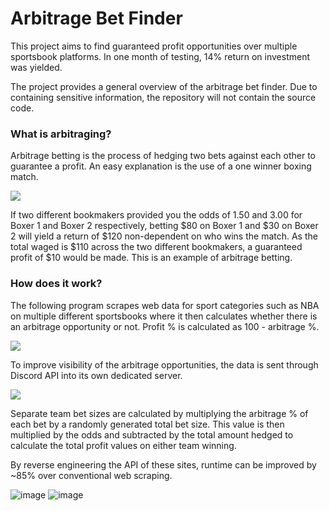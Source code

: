 # Arbitrage Bet Finder

This project aims to find guaranteed profit opportunities over multiple sportsbook platforms. In one month of testing, 14% return on investment was yielded.

The project provides a general overview of the arbitrage bet finder. Due to containing sensitive information, the repository will not contain the source code.

### What is arbitraging? 

Arbitrage betting is the process of hedging two bets against each other to guarantee a profit. An easy explanation is the use of a one winner boxing match.

![](https://media.discordapp.net/attachments/287394739765116928/1203051053986353253/rWNdYTT.png?ex=65cfaf9a&is=65bd3a9a&hm=17e8ae560e4849477398f4e19d12cfd0f19aa07631efa3babbfed4ae44b22782&=&format=webp&quality=lossless)

If two different bookmakers provided you the odds of 1.50 and 3.00 for Boxer 1 and Boxer 2 respectively, betting $80 on Boxer 1 and $30 on Boxer 2 will yield a return of $120 non-dependent on who wins the match. As the total waged is $110 across the two different bookmakers, a guaranteed profit of $10 would be made. This is an example of arbitrage betting.

### How does it work?

The following program scrapes web data for sport categories such as NBA on multiple different sportsbooks where it then calculates whether there is an arbitrage opportunity or not. Profit % is calculated as 100 - arbitrage %.

![](https://media.discordapp.net/attachments/287705954454339584/1204030226946990102/image.png?ex=65d33f87&is=65c0ca87&hm=a06b8f34fa175a3d8329ed1263982701fb2c658dafd9b7adcbb4ffee98200cb8&=&format=webp&quality=lossless)

To improve visibility of the arbitrage opportunities, the data is sent through Discord API into its own dedicated server.

![](https://media.discordapp.net/attachments/287705954454339584/1204031089597743135/image.png?ex=65d34055&is=65c0cb55&hm=d97888d2b3c9fd3c12701032ee5364bb64f622a5897984c1886319cfadd7855c&=&format=webp&quality=lossless)

Separate team bet sizes are calculated by multiplying the arbitrage % of each bet by a randomly generated total bet size. This value is then multiplied by the odds and subtracted by the total amount hedged to calculate the total profit values on either team winning.

By reverse engineering the API of these sites, runtime can be improved by ~85% over conventional web scraping.

![image](https://github.com/terryhji/arbitrage/assets/139197235/6179522f-f2cf-4184-be63-42e32d969049)
![image](https://github.com/terryhji/arbitrage/assets/139197235/3f0a2700-e33a-4409-ae11-3a3f23fe99ab)

